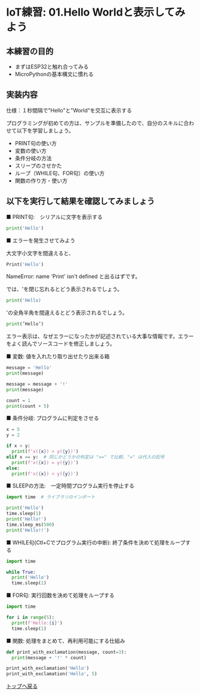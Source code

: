 # IoT練習: 01.Hello Worldと表示してみよう

## 本練習の目的

- まずはESP32と触れ合ってみる
- MicroPythonの基本構文に慣れる

## 実装内容

仕様：１秒間隔で"Hello"と"World"を交互に表示する

プログラミングが初めての方は、サンプルを準備したので、自分のスキルに合わせて以下を学習しましょう。

- PRINT句の使い方
- 変数の使い方
- 条件分岐の方法
- スリープのさせかた
- ループ（WHILE句、FOR句）の使い方
- 関数の作り方・使い方

## 以下を実行して結果を確認してみましょう

■ PRINT句:　シリアルに文字を表示する

```python
print('Hello')
```

■ エラーを発生させてみよう

大文字小文字を間違えると、

```python
Print('Hello')
```

NameError: name 'Print' isn't defined と出るはずです。

では、'を閉じ忘れるとどう表示されるでしょう。

```python
print('Hello)
```

'の全角半角を間違えるとどう表示されるでしょう。

```python
print(’Hello’)
```

エラー表示は、なぜエラーになったかが記述されている大事な情報です。エラーをよく読んでソースコードを修正しましょう。

■ 変数: 値を入れたり取り出せたり出来る箱

```python
message = 'Hello'
print(message)

message = message + '!'
print(message)

count = 1
print(count + 5)
```

■ 条件分岐: プログラムに判定をさせる

```python
x = 5
y = 2

if x > y:
  print(f'x({x}) > y({y})')
elif x == y:  # 同じかどうかの判定は "==" で比較、"=" は代入の記号
  print(f'x({x}) = y({y})')
else:
  print(f'x({x}) < y({y})')
```

■ SLEEPの方法:　一定時間プログラム実行を停止する  

```python
import time  # ライブラリのインポート

print('Hello')
time.sleep(1)
print('Hello!')
time.sleep_ms(500)
print('Hello!!')
```

■ WHILE句(Ctl+Cでプログラム実行の中断): 終了条件を決めて処理をループする

```python
import time

while True:
  print('Hello')
  time.sleep(1)
```

■ FOR句: 実行回数を決めて処理をループする

```python
import time

for i in range(5):
  print(f'Hello:{i}')
  time.sleep(1)
```

■ 関数: 処理をまとめて、再利用可能にする仕組み

```python
def print_with_exclamation(message, count=3):
  print(message + '!' * count)

print_with_exclamation('Hello')
print_with_exclamation('Hello', 5)
```

[トップへ戻る](../README.md)
